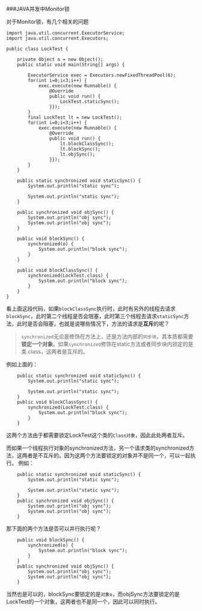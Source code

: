 ###JAVA并发中Monitor锁

对于Monitor锁，有几个相关的问题
```
import java.util.concurrent.ExecutorService;
import java.util.concurrent.Executors;

public class LockTest {

	private Object o = new Object();
	public static void main(String[] args) {
		
		ExecutorService exec = Executors.newFixedThreadPool(6);
		for(int i=0;i<3;i++) {
			exec.execute(new Runnable() {
				@Override
				public void run() {
					LockTest.staticSync();
				}});
		}
		final LockTest lt = new LockTest();
		for(int i=0;i<3;i++) {
			exec.execute(new Runnable() {
				@Override
				public void run() {
					lt.blockClassSync();
					lt.blockSync();
					lt.objSync();
				}});
		}
	}
	
	public static synchronized void staticSync() {
		System.out.println("static sync");
		
		System.out.println("static sync");
	}

	public synchronized void objSync() {
		System.out.println("obj sync");
		System.out.println("obj sync");
	}
	
	public void blockSync() {
		synchronized(o) {
			System.out.println("block sync");
		}
	}
	
	public void blockClassSync() {
		synchronized(LockTest.class) {
			System.out.println("block sync");
		}
	}
}

```

看上面这段代码，如果`blockClassSync`执行时，此时有另外的线程去请求`blockSync`，此时第二个线程是否会阻塞，此时第三个线程去请求`staticSync`方法，此时是否会阻塞，也就是说哪些情况下，方法的请求是**互斥**的呢？

>`synchronized`无论是修饰在方法上，还是方法内部的`同步块`，其本质都需要**锁定一个对象**。如果`synchronized`修饰在static方法或者同步块内锁定的是类.class，这两者是互斥的。

例如上面的：
```
	public static synchronized void staticSync() {
		System.out.println("static sync");
		
		System.out.println("static sync");
	}
	public void blockClassSync() {
		synchronized(LockTest.class) {
			System.out.println("block sync");
		}
	}
```
这两个方法由于都需要锁定LockTest这个类的`Class对象`，因此此处两者互斥。

而如果一个线程执行对象的synchronized方法，另一个请求类的synchronized方法，这两者是不互斥的。因为这两个方法要锁定的对象并不是同一个，可以一起执行。
例如：
```
	public static synchronized void staticSync() {
		System.out.println("static sync");
		
		System.out.println("static sync");
	}
	public synchronized void objSync() {
		System.out.println("obj sync");
		System.out.println("obj sync");
	}
```
那下面的两个方法是否可以并行执行呢？
```
	public void blockSync() {
		synchronized(o) {
			System.out.println("block sync");
		}
	}
	public synchronized void objSync() {
		System.out.println("obj sync");
		System.out.println("obj sync");
	}
```
当然也是可以的，blockSync要锁定的是`对象o`，而objSync方法要锁定的是LockTest的一个对象，这两者也不是同一个，因此可以同时执行。
